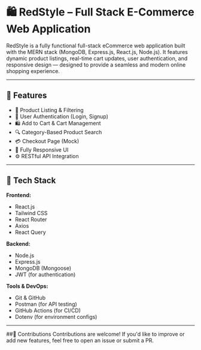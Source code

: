 # 🛍️ RedStyle – Full Stack E-Commerce Web Application

RedStyle is a fully functional full-stack eCommerce web application built with the MERN stack (MongoDB, Express.js, React.js, Node.js). It features dynamic product listings, real-time cart updates, user authentication, and responsive design — designed to provide a seamless and modern online shopping experience.



---


## 📌 Features

- 🛒 Product Listing & Filtering  
- 👤 User Authentication (Login, Signup)  
- 🛍️ Add to Cart & Cart Management  
- 🔍 Category-Based Product Search  
- 💳 Checkout Page (Mock)  
- 📱 Fully Responsive UI  
- ⚙️ RESTful API Integration

---

## 🧱 Tech Stack

**Frontend:**
- React.js
- Tailwind CSS
- React Router
- Axios
- React Query

**Backend:**
- Node.js
- Express.js
- MongoDB (Mongoose)
- JWT (for authentication)

**Tools & DevOps:**
- Git & GitHub
- Postman (for API testing)
- GitHub Actions (for CI/CD)
- Dotenv (for environment configs)

---

##🤝 Contributions
Contributions are welcome! If you'd like to improve or add new features, feel free to open an issue or submit a PR.

